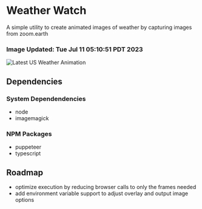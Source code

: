 # Weather Watch

A simple utility to create animated images of weather by capturing images from zoom.earth

### Image Updated: Tue Jul 11 05:10:51 PDT 2023

![Latest US Weather Animation](animations/2023-07-11.webp)

## Dependencies
### System Dependendencies
* node
* imagemagick
### NPM Packages
* puppeteer
* typescript

## Roadmap
* optimize execution by reducing browser calls to only the frames needed
* add environment variable support to adjust overlay and output image options
